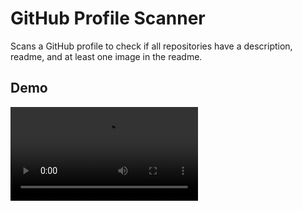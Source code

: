 # GitHub Profile Scanner

Scans a GitHub profile to check if all repositories have a description, readme, and at least one image in the readme.

## Demo

![GitHub Profile Scanner Demo](/demo.mp4)
